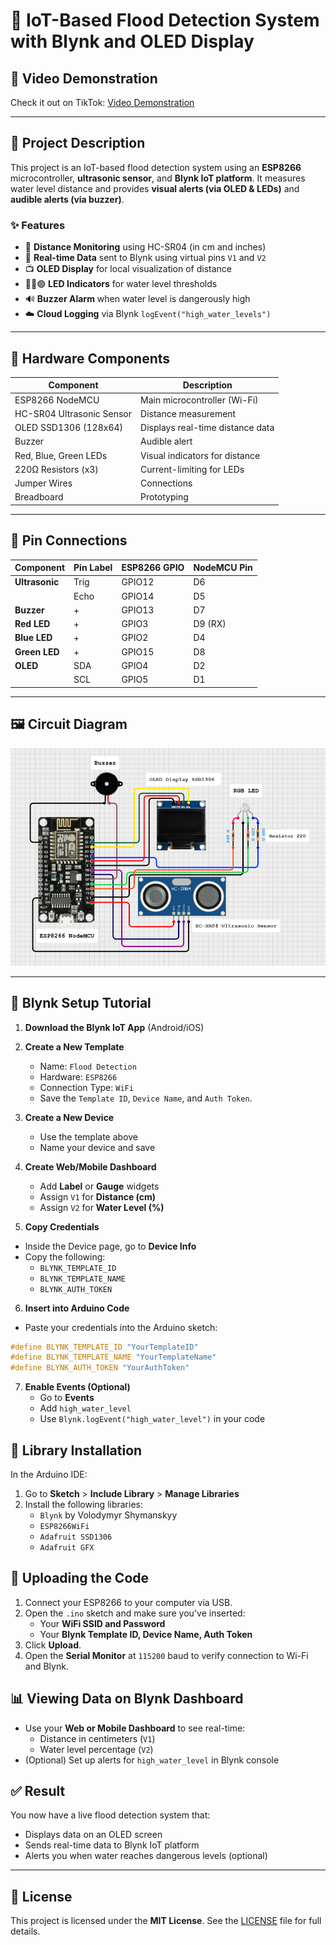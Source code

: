# 🚨 IoT-Based Flood Detection System with Blynk and OLED Display

## 🎥 Video Demonstration

Check it out on TikTok: [Video Demonstration](https://www.tiktok.com/@qubits.io/video/7530842254420774162?is_from_webapp=1&sender_device=pc&web_id=7491002461630400008)

---

## 📖 Project Description

This project is an IoT-based flood detection system using an **ESP8266** microcontroller, **ultrasonic sensor**, and **Blynk IoT platform**. It measures water level distance and provides **visual alerts (via OLED & LEDs)** and **audible alerts (via buzzer)**.

### ✨ Features

- 📏 **Distance Monitoring** using HC-SR04 (in cm and inches)
- 📱 **Real-time Data** sent to Blynk using virtual pins `V1` and `V2`
- 📺 **OLED Display** for local visualization of distance
- 🔴🔵🟢 **LED Indicators** for water level thresholds
- 🔊 **Buzzer Alarm** when water level is dangerously high
- ☁️ **Cloud Logging** via Blynk `logEvent("high_water_levels")`

---

## 🧰 Hardware Components

| Component                | Description                        |
|--------------------------|------------------------------------|
| ESP8266 NodeMCU          | Main microcontroller (Wi-Fi)       |
| HC-SR04 Ultrasonic Sensor| Distance measurement               |
| OLED SSD1306 (128x64)    | Displays real-time distance data   |
| Buzzer                   | Audible alert                      |
| Red, Blue, Green LEDs    | Visual indicators for distance     |
| 220Ω Resistors (x3)      | Current-limiting for LEDs          |
| Jumper Wires             | Connections                        |
| Breadboard               | Prototyping                        |

---

## 🔌 Pin Connections

| Component      | Pin Label | ESP8266 GPIO | NodeMCU Pin |
|----------------|-----------|--------------|-------------|
| **Ultrasonic** | Trig      | GPIO12       | D6          |
|                | Echo      | GPIO14       | D5          |
| **Buzzer**     | +         | GPIO13       | D7          |
| **Red LED**    | +         | GPIO3        | D9 (RX)     |
| **Blue LED**   | +         | GPIO2        | D4          |
| **Green LED**  | +         | GPIO15       | D8          |
| **OLED**       | SDA       | GPIO4        | D2          |
|                | SCL       | GPIO5        | D1          |

---

## 🖼️ Circuit Diagram

![Circuit Diagram](image1.png)


---
## 📱 Blynk Setup Tutorial

1. **Download the Blynk IoT App** (Android/iOS)

2. **Create a New Template**  
   - Name: `Flood Detection`  
   - Hardware: `ESP8266`  
   - Connection Type: `WiFi`  
   - Save the `Template ID`, `Device Name`, and `Auth Token`.

3. **Create a New Device**  
   - Use the template above  
   - Name your device and save

4. **Create Web/Mobile Dashboard**  
   - Add **Label** or **Gauge** widgets  
   - Assign `V1` for **Distance (cm)**  
   - Assign `V2` for **Water Level (%)**
  
5. **Copy Credentials**
- Inside the Device page, go to **Device Info**
- Copy the following:
  - `BLYNK_TEMPLATE_ID`
  - `BLYNK_TEMPLATE_NAME`
  - `BLYNK_AUTH_TOKEN`

6. **Insert into Arduino Code**
- Paste your credentials into the Arduino sketch:

```cpp
#define BLYNK_TEMPLATE_ID "YourTemplateID"
#define BLYNK_TEMPLATE_NAME "YourTemplateName"
#define BLYNK_AUTH_TOKEN "YourAuthToken"
```

7. **Enable Events (Optional)**  
   - Go to **Events**  
   - Add `high_water_level`  
   - Use `Blynk.logEvent("high_water_level")` in your code

## 🧰 Library Installation

In the Arduino IDE:

1. Go to **Sketch** > **Include Library** > **Manage Libraries**
2. Install the following libraries:
   - `Blynk` by Volodymyr Shymanskyy
   - `ESP8266WiFi`
   - `Adafruit SSD1306`
   - `Adafruit GFX`

## 🔌 Uploading the Code

1. Connect your ESP8266 to your computer via USB.
2. Open the `.ino` sketch and make sure you've inserted:
   - Your **WiFi SSID and Password**
   - Your **Blynk Template ID, Device Name, Auth Token**
3. Click **Upload**.
4. Open the **Serial Monitor** at `115200` baud to verify connection to Wi-Fi and Blynk.

## 📊 Viewing Data on Blynk Dashboard

- Use your **Web or Mobile Dashboard** to see real-time:
  - Distance in centimeters (`V1`)
  - Water level percentage (`V2`)
- (Optional) Set up alerts for `high_water_level` in Blynk console
  
## ✅ Result

You now have a live flood detection system that:
- Displays data on an OLED screen
- Sends real-time data to Blynk IoT platform
- Alerts you when water reaches dangerous levels (optional)
  
---

## 📜 License

This project is licensed under the **MIT License**. See the [LICENSE](LICENSE) file for full details.
